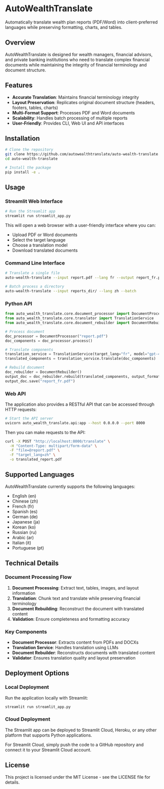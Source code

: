 # AutoWealthTranslate

Automatically translate wealth plan reports (PDF/Word) into client-preferred languages while preserving formatting, charts, and tables.

## Overview

AutoWealthTranslate is designed for wealth managers, financial advisors, and private banking institutions who need to translate complex financial documents while maintaining the integrity of financial terminology and document structure.

## Features

- **Accurate Translation**: Maintains financial terminology integrity
- **Layout Preservation**: Replicates original document structure (headers, footers, tables, charts)
- **Multi-Format Support**: Processes PDF and Word documents
- **Scalability**: Handles batch processing of multiple reports
- **User-Friendly**: Provides CLI, Web UI and API interfaces

## Installation

```bash
# Clone the repository
git clone https://github.com/autowealthtranslate/auto-wealth-translate.git
cd auto-wealth-translate

# Install the package
pip install -e .
```

## Usage

### Streamlit Web Interface

```bash
# Run the Streamlit app
streamlit run streamlit_app.py
```

This will open a web browser with a user-friendly interface where you can:
- Upload PDF or Word documents
- Select the target language
- Choose a translation model
- Download translated documents

### Command Line Interface

```bash
# Translate a single file
auto-wealth-translate --input report.pdf --lang fr --output report_fr.pdf

# Batch process a directory
auto-wealth-translate --input reports_dir/ --lang zh --batch
```

### Python API

```python
from auto_wealth_translate.core.document_processor import DocumentProcessor
from auto_wealth_translate.core.translator import TranslationService
from auto_wealth_translate.core.document_rebuilder import DocumentRebuilder

# Process document
doc_processor = DocumentProcessor("report.pdf")
doc_components = doc_processor.process()

# Translate components
translation_service = TranslationService(target_lang="fr", model="gpt-4")
translated_components = translation_service.translate(doc_components)

# Rebuild document
doc_rebuilder = DocumentRebuilder()
output_doc = doc_rebuilder.rebuild(translated_components, output_format="pdf")
output_doc.save("report_fr.pdf")
```

### Web API

The application also provides a RESTful API that can be accessed through HTTP requests:

```bash
# Start the API server
uvicorn auto_wealth_translate.api:app --host 0.0.0.0 --port 8000
```

Then you can make requests to the API:

```bash
curl -X POST "http://localhost:8000/translate" \
  -H "Content-Type: multipart/form-data" \
  -F "file=@report.pdf" \
  -F "target_lang=zh" \
  -o translated_report.pdf
```

## Supported Languages

AutoWealthTranslate currently supports the following languages:

- English (en)
- Chinese (zh)
- French (fr)
- Spanish (es)
- German (de)
- Japanese (ja)
- Korean (ko)
- Russian (ru)
- Arabic (ar)
- Italian (it)
- Portuguese (pt)

## Technical Details

### Document Processing Flow

1. **Document Processing**: Extract text, tables, images, and layout information
2. **Translation**: Chunk text and translate while preserving financial terminology
3. **Document Rebuilding**: Reconstruct the document with translated content
4. **Validation**: Ensure completeness and formatting accuracy

### Key Components

- **Document Processor**: Extracts content from PDFs and DOCXs
- **Translation Service**: Handles translation using LLMs
- **Document Rebuilder**: Reconstructs documents with translated content
- **Validator**: Ensures translation quality and layout preservation

## Deployment Options

### Local Deployment

Run the application locally with Streamlit:

```bash
streamlit run streamlit_app.py
```

### Cloud Deployment

The Streamlit app can be deployed to Streamlit Cloud, Heroku, or any other platform that supports Python applications.

For Streamlit Cloud, simply push the code to a GitHub repository and connect it to your Streamlit Cloud account.

## License

This project is licensed under the MIT License - see the LICENSE file for details.

